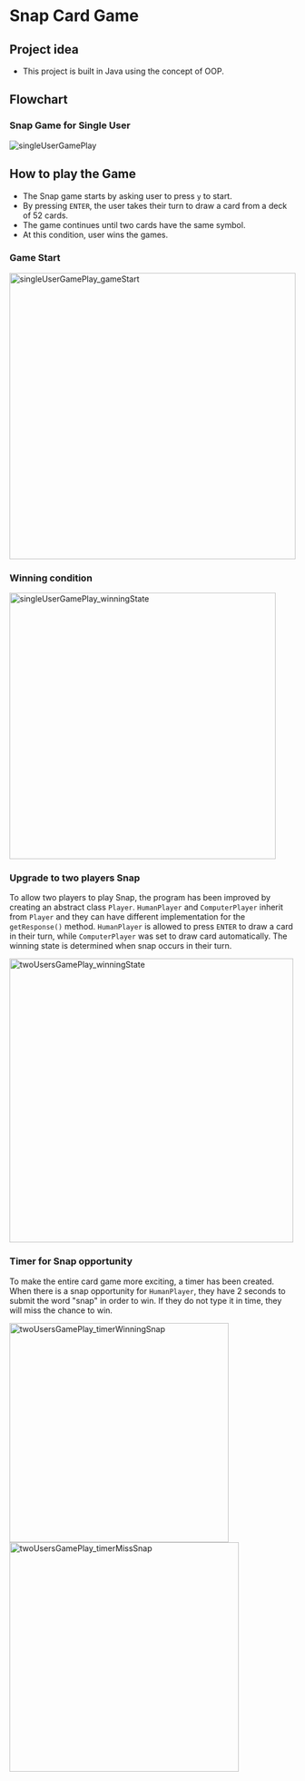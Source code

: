 # Snap Card Game
## Project idea
 - This project is built in Java using the concept of OOP.

## Flowchart
### Snap Game for Single User
![singleUserGamePlay](https://user-images.githubusercontent.com/87203804/185802431-7be9630c-de32-433c-b541-514c2f6e4f56.png)


## How to play the Game
- The Snap game starts by asking user to press `y` to start.
- By pressing `ENTER`, the user takes their turn to draw a card from a deck of 52 cards.
- The game continues until two cards have the same symbol.
- At this condition, user wins the games.

### Game Start
<img width="504" alt="singleUserGamePlay_gameStart" src="https://user-images.githubusercontent.com/87203804/185802428-2b6bfbd6-b691-4dac-8dd7-dc091c130c1c.png">

### Winning condition
<img width="469" alt="singleUserGamePlay_winningState" src="https://user-images.githubusercontent.com/87203804/185802439-3924ea65-e49a-419d-a3c6-3d171ca2c705.png">


### Upgrade to two players Snap
To allow two players to play Snap, the program has been improved by creating an abstract class `Player`. `HumanPlayer` and `ComputerPlayer` inherit from `Player` and they can have different implementation for the `getResponse()` method. `HumanPlayer` is allowed to press `ENTER` to draw a card in their turn, while `ComputerPlayer` was set to draw card automatically. The winning state is determined when snap occurs in their turn.

<img width="500" alt="twoUsersGamePlay_winningState" src="https://user-images.githubusercontent.com/87203804/185806813-86eaea39-24aa-43af-b816-90c22c83911c.png">


### Timer for Snap opportunity
To make the entire card game more exciting, a timer has been created. When there is a snap opportunity for `HumanPlayer`, they have 2 seconds to submit the word "snap" in order to win. If they do not type it in time, they will miss the chance to win. 

<img width="386" alt="twoUsersGamePlay_timerWinningSnap" src="https://user-images.githubusercontent.com/87203804/185984213-f5ec870e-bc4a-4e4f-ba2a-2cdd6844f6fe.png">

<img width="404" alt="twoUsersGamePlay_timerMissSnap" src="https://user-images.githubusercontent.com/87203804/185984227-daa89b76-44bf-4414-9748-6f274de91ae1.png">


